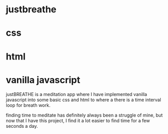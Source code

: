 # justbreathe

# css 
# html
# vanilla javascript 

justBREATHE
  is a meditation app where I have implemented vanilla javascript into some basic css and html to where a there is a time interval loop for breath work.

finding time to meditate has definitely always been a struggle of mine, but  now that I have this project, I find it a lot easier to find time for a few seconds a day. 


